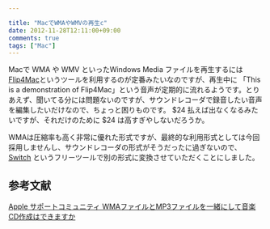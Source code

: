 ```yaml
---

title: "MacでWMAやWMVの再生c"
date: 2012-11-28T12:11:00+09:00
comments: true
tags: ["Mac"]
---
```


Macで WMA や WMV といったWindows Media ファイルを再生するには [Flip4Mac](http://www.telestream.net/flip4mac/overview.htm)というツールを利用するのが定番みたいなのですが、再生中に 「This is a demonstration of Flip4Mac」という音声が定期的に流れるようです。とりあえず、聞いてる分には問題ないのですが、サウンドレコーダで録音したい音声を編集したいだけなので、ちょっと困りものです。 $24 払えば出なくなるみたいですが、それだけのために $24 は高すぎやしないだろうか。

WMAは圧縮率も高く非常に優れた形式ですが、最終的な利用形式としては今回採用しませんし、サウンドレコーダの形式がそうだったに過ぎないので、[Switch](http://www.nch.com.au/switch/index.html) というフリーツールで別の形式に変換させていただくことにしました。

## 参考文献

[Apple サポートコミュニティ WMAファイルとMP3ファイルを一緒にして音楽CD作成はできますか](https://discussionsjapan.apple.com/thread/10091117?start=0&tstart=0)
